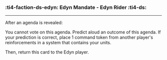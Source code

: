 ### :ti4-faction-ds-edyn: __Edyn Mandate - Edyn Rider__ :ti4-ds:

---
After an agenda is revealed:

You cannot vote on this agenda. 
Predict aloud an outcome of this agenda. 
If your prediction is correct, place 1 command token from another player's reinforcements in a system that contains your units.

Then, return this card to the Edyn player.